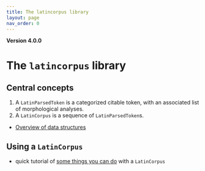 ```yaml
---
title: The latincorpus library
layout: page
nav_order: 0
---
```




**Version 4.0.0**

# The `latincorpus` library

## Central concepts

1. A `LatinParsedToken` is a categorized citable token, with an associated list of morphological analyses.
2. A `LatinCorpus` is a sequence of `LatinParsedToken`s.

- [Overview of data structures](libraries/)



## Using a `LatinCorpus`

- quick tutorial of [some things you can do](corpus/) with a `LatinCorpus`

